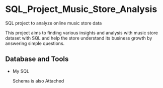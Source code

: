 # SQL_Project_Music_Store_Analysis

SQL project to analyze online music store data

This project aims to finding various insights and analysis with music store dataset with SQL and help the store understand its business growth by answering simple questions.

## Database and Tools
* My SQL

  Schema is also Attached
